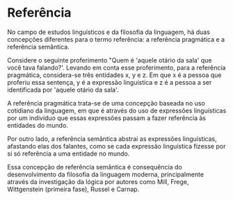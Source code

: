# Referência

No campo de estudos linguísticos e da filosofia da linguagem, há duas concepções diferentes para o termo referência: a referência pragmática e a referência semântica.

Considere o seguinte proferimento "Quem é 'aquele otário da sala' que você tava falando?'. Levando em conta esse proferimento, para a referência pragmática, considera-se três entidades x, y e z. Em que x é a pessoa que proferiu essa sentença, y é a expressão linguística e z é a pessoa a ser identificada por 'aquele otário da sala'.

A referência pragmática trata-se de uma concepção baseada no uso cotidiano da linguagem, em que é através do uso de expressões linguísticas por um indivíduo que essas expressões passam a fazer referência às entidades do mundo.

Por outro lado, a referência semântica abstrai as expressões linguísticas, afastando elas dos falantes, como se cada expressão linguística fizesse por si só referência a uma entidade no mundo.

Essa concepção de referência semântica é consequência do desenvolvimento da filosofia da linguagem moderna, principalmente através da investigação da lógica por autores como Mill, Frege, Wittgenstein (primeira fase), Russel e Carnap.
